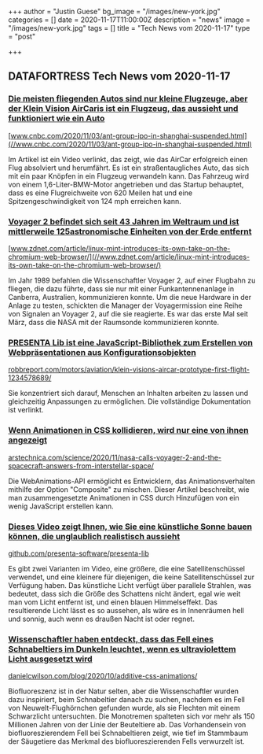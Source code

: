 +++
author = "Justin Guese"
bg_image = "/images/new-york.jpg"
categories = []
date = 2020-11-17T11:00:00Z
description = "news"
image = "/images/new-york.jpg"
tags = []
title = "Tech News vom 2020-11-17"
type = "post"

+++

        
## DATAFORTRESS Tech News vom 2020-11-17







### [Die meisten fliegenden Autos sind nur kleine Flugzeuge, aber der Klein Vision AirCaris ist ein Flugzeug, das aussieht und funktioniert wie ein Auto](//www.cnbc.com/2020/11/03/ant-group-ipo-in-shanghai-suspended.html)


[www.cnbc.com/2020/11/03/ant-group-ipo-in-shanghai-suspended.html](//www.cnbc.com/2020/11/03/ant-group-ipo-in-shanghai-suspended.html)


Im Artikel ist ein Video verlinkt, das zeigt, wie das AirCar erfolgreich einen Flug absolviert und herumfährt. Es ist ein straßentaugliches Auto, das sich mit ein paar Knöpfen in ein Flugzeug verwandeln kann. Das Fahrzeug wird von einem 1,6-Liter-BMW-Motor angetrieben und das Startup behauptet, dass es eine Flugreichweite von 620 Meilen hat und eine Spitzengeschwindigkeit von 124 mph erreichen kann.


### [Voyager 2 befindet sich seit 43 Jahren im Weltraum und ist mittlerweile 125astronomische Einheiten von der Erde entfernt](//www.zdnet.com/article/linux-mint-introduces-its-own-take-on-the-chromium-web-browser/)


[www.zdnet.com/article/linux-mint-introduces-its-own-take-on-the-chromium-web-browser/](//www.zdnet.com/article/linux-mint-introduces-its-own-take-on-the-chromium-web-browser/)


Im Jahr 1989 befahlen die Wissenschaftler Voyager 2, auf einer Flugbahn zu fliegen, die dazu führte, dass sie nur mit einer Funkantennenanlage in Canberra, Australien, kommunizieren konnte. Um die neue Hardware in der Anlage zu testen, schickten die Manager der Voyagermission eine Reihe von Signalen an Voyager 2, auf die sie reagierte. Es war das erste Mal seit März, dass die NASA mit der Raumsonde kommunizieren konnte.


### [PRESENTA Lib ist eine JavaScript-Bibliothek zum Erstellen von Webpräsentationen aus Konfigurationsobjekten](//robbreport.com/motors/aviation/klein-visions-aircar-prototype-first-flight-1234578689/)


[robbreport.com/motors/aviation/klein-visions-aircar-prototype-first-flight-1234578689/](//robbreport.com/motors/aviation/klein-visions-aircar-prototype-first-flight-1234578689/)


Sie konzentriert sich darauf, Menschen an Inhalten arbeiten zu lassen und gleichzeitig Anpassungen zu ermöglichen. Die vollständige Dokumentation ist verlinkt.


### [Wenn Animationen in CSS kollidieren, wird nur eine von ihnen angezeigt](//arstechnica.com/science/2020/11/nasa-calls-voyager-2-and-the-spacecraft-answers-from-interstellar-space/)


[arstechnica.com/science/2020/11/nasa-calls-voyager-2-and-the-spacecraft-answers-from-interstellar-space/](//arstechnica.com/science/2020/11/nasa-calls-voyager-2-and-the-spacecraft-answers-from-interstellar-space/)


Die WebAnimations-API ermöglicht es Entwicklern, das Animationsverhalten mithilfe der Option "Composite" zu mischen. Dieser Artikel beschreibt, wie man zusammengesetzte Animationen in CSS durch Hinzufügen von ein wenig JavaScript erstellen kann.


### [Dieses Video zeigt Ihnen, wie Sie eine künstliche Sonne bauen können, die unglaublich realistisch aussieht](//github.com/presenta-software/presenta-lib)


[github.com/presenta-software/presenta-lib](//github.com/presenta-software/presenta-lib)


Es gibt zwei Varianten im Video, eine größere, die eine Satellitenschüssel verwendet, und eine kleinere für diejenigen, die keine Satellitenschüssel zur Verfügung haben. Das künstliche Licht verfügt über parallele Strahlen, was bedeutet, dass sich die Größe des Schattens nicht ändert, egal wie weit man vom Licht entfernt ist, und einen blauen Himmelseffekt. Das resultierende Licht lässt es so aussehen, als wäre es in Innenräumen hell und sonnig, auch wenn es draußen Nacht ist oder regnet.


### [Wissenschaftler haben entdeckt, dass das Fell eines Schnabeltiers im Dunkeln leuchtet, wenn es ultraviolettem Licht ausgesetzt wird](//danielcwilson.com/blog/2020/10/additive-css-animations/)


[danielcwilson.com/blog/2020/10/additive-css-animations/](//danielcwilson.com/blog/2020/10/additive-css-animations/)


Biofluoreszenz ist in der Natur selten, aber die Wissenschaftler wurden dazu inspiriert, beim Schnabeltier danach zu suchen, nachdem es im Fell von Neuwelt-Flughörnchen gefunden wurde, als sie Flechten mit einem Schwarzlicht untersuchten. Die Monotremen spalteten sich vor mehr als 150 Millionen Jahren von der Linie der Beuteltiere ab. Das Vorhandensein von biofluoreszierendem Fell bei Schnabeltieren zeigt, wie tief im Stammbaum der Säugetiere das Merkmal des biofluoreszierenden Fells verwurzelt ist.